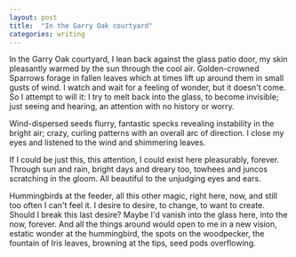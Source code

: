 ```yaml
---
layout: post
title:  "In the Garry Oak courtyard"
categories: writing
---
```


In the Garry Oak courtyard, I lean back against the glass patio door, my skin pleasantly warmed by the sun through the cool air.  Golden-crowned Sparrows forage in fallen leaves which at times lift up around them in small gusts of wind. I watch and wait for a feeling of wonder, but it doesn't come. So I attempt to will it: I try to melt back into the glass, to become invisible; just seeing and hearing, an attention with no history or worry. 

Wind-dispersed seeds flurry, fantastic specks revealing instability in the bright air; crazy, curling patterns with an overall arc of direction. I close my eyes and listened to the wind and shimmering leaves.

If I could be just this, this attention, I could exist here pleasurably, forever. Through sun and rain, bright days and dreary too, towhees and juncos scratching in the gloom. All beautiful to the unjudging eyes and ears.

Hummingbirds at the feeder, all this other magic, right here, now, and still too often I can't feel it. I desire to desire, to change, to want to create. Should I break this last desire? Maybe I'd vanish into the glass here, into the now, forever. And all the things around would open to me in a new vision, estatic wonder at the hummingbird, the spots on the woodpecker, the fountain of Iris leaves, browning at the tips, seed pods overflowing.
